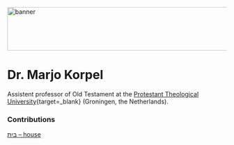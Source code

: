 <img src="../../img/banner.png" alt="banner" width="800" height="100"> 

# **Dr. Marjo Korpel**

Assistent professor of Old Testament at the 
[Protestant Theological University](https://www.pthu.nl/){target=_blank} (Groningen, the Netherlands).

### Contributions
[בַּיִת – house](../words/house.md)
